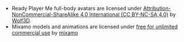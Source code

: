 * Ready Player Me full-body avatars are licensed under [Attribution-NonCommercial-ShareAlike 4.0 International (CC BY-NC-SA 4.0)](https://creativecommons.org/licenses/by-nc-sa/4.0/) by [Wolf3D](https://wolf3d.io/).
* Mixamo models and animations are licensed under [free for unlimited commercial use](https://community.adobe.com/t5/fuse-beta/licensing-royalties-ownership-eula-and-tos-q-a/td-p/7676380?page=1) by [mixamo](https://www.mixamo.com/)
